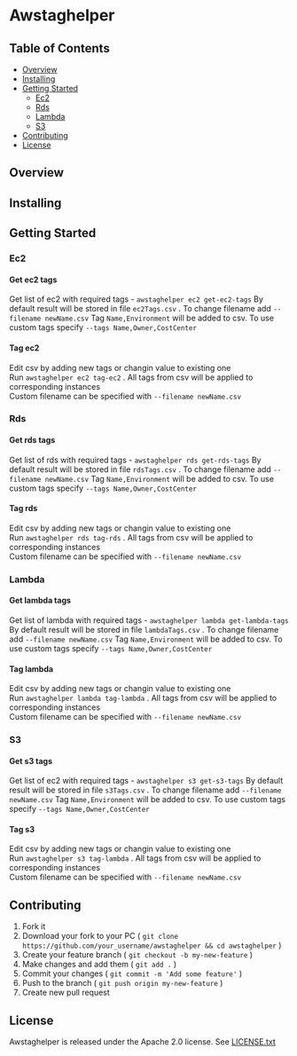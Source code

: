 # Awstaghelper

## Table of Contents

* [Overview](#overview)
* [Installing](#installing)
* [Getting Started](#getting-started)
  + [Ec2](#ec2)
  + [Rds](#rds)
  + [Lambda](#lambda)
  + [S3](#se)
* [Contributing](#contributing)
* [License](#license)

## Overview

## Installing

## Getting Started

### Ec2

#### Get ec2 tags

Get list of ec2 with required tags - `awstaghelper ec2 get-ec2-tags`
By default result will be stored in file `ec2Tags.csv` . To change filename add `--filename newName.csv`
Tag `Name,Environment` will be added to csv. To use custom tags specify `--tags Name,Owner,CostCenter`

#### Tag ec2

Edit csv by adding new tags or changin value to existing one  
Run `awstaghelper ec2 tag-ec2` . All tags from csv will be applied to corresponding instances  
Custom filename can be specified with `--filename newName.csv`

### Rds

#### Get rds tags

Get list of rds with required tags - `awstaghelper rds get-rds-tags`
By default result will be stored in file `rdsTags.csv` . To change filename add `--filename newName.csv`
Tag `Name,Environment` will be added to csv. To use custom tags specify `--tags Name,Owner,CostCenter`

#### Tag rds

Edit csv by adding new tags or changin value to existing one  
Run `awstaghelper rds tag-rds` . All tags from csv will be applied to corresponding instances  
Custom filename can be specified with `--filename newName.csv`

### Lambda

#### Get lambda tags

Get list of lambda with required tags - `awstaghelper lambda get-lambda-tags`
By default result will be stored in file `lambdaTags.csv` . To change filename add `--filename newName.csv`
Tag `Name,Environment` will be added to csv. To use custom tags specify `--tags Name,Owner,CostCenter`

#### Tag lambda

Edit csv by adding new tags or changin value to existing one  
Run `awstaghelper lambda tag-lambda` . All tags from csv will be applied to corresponding instances  
Custom filename can be specified with `--filename newName.csv`

### S3

#### Get s3 tags

Get list of ec2 with required tags - `awstaghelper s3 get-s3-tags`
By default result will be stored in file `s3Tags.csv` . To change filename add `--filename newName.csv`
Tag `Name,Environment` will be added to csv. To use custom tags specify `--tags Name,Owner,CostCenter`

#### Tag s3

Edit csv by adding new tags or changin value to existing one  
Run `awstaghelper s3 tag-lambda` . All tags from csv will be applied to corresponding instances  
Custom filename can be specified with `--filename newName.csv`

## Contributing

1. Fork it
2. Download your fork to your PC ( `git clone https://github.com/your_username/awstaghelper && cd awstaghelper` )
3. Create your feature branch ( `git checkout -b my-new-feature` )
4. Make changes and add them ( `git add .` )
5. Commit your changes ( `git commit -m 'Add some feature'` )
6. Push to the branch ( `git push origin my-new-feature` )
7. Create new pull request

## License

Awstaghelper is released under the Apache 2.0 license. See [LICENSE.txt](https://github.com/mpostument/awstaghelper/blob/master/LICENSE)
